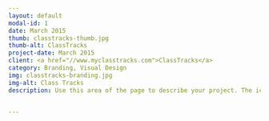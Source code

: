 ```yaml
---
layout: default
modal-id: 1
date: March 2015
thumb: classtracks-thumb.jpg
thumb-alt: ClassTracks
project-date: March 2015
client: <a href="//www.myclasstracks.com">ClassTracks</a>
category: Branding, Visual Design
img: classtracks-branding.jpg
img-alt: Class Tracks
description: Use this area of the page to describe your project. The icon above is part of a free icon set by <a href="https://sellfy.com/p/8Q9P/jV3VZ/">Flat Icons</a>. On their website, you can download their free set with 16 icons, or you can purchase the entire set with 146 icons for only $12!


---
```

